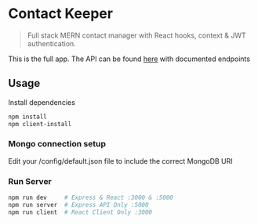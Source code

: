 # Contact Keeper

> Full stack MERN contact manager with React hooks, context & JWT authentication.

This is the full app. The API can be found [here](https://github.com/Ismaeljarias/Contact-keeper-api) with documented endpoints

## Usage

Install dependencies

```bash
npm install
npm client-install
```

### Mongo connection setup

Edit your /config/default.json file to include the correct MongoDB URI

### Run Server

```bash
npm run dev     # Express & React :3000 & :5000
npm run server  # Express API Only :5000
npm run client  # React Client Only :3000
```
